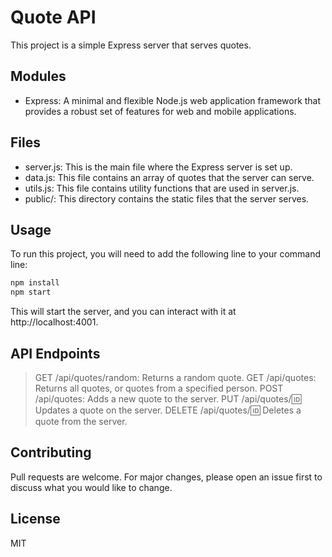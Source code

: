 # Quote API

This project is a simple Express server that serves quotes.

## Modules

- Express: A minimal and flexible Node.js web application framework that provides a robust set of features for web and mobile applications.

## Files

- server.js: This is the main file where the Express server is set up.
- data.js: This file contains an array of quotes that the server can serve.
- utils.js: This file contains utility functions that are used in server.js.
- public/: This directory contains the static files that the server serves.

## Usage

To run this project, you will need to add the following line to your command line:
```bash 
npm install 
npm start
```


This will start the server, and you can interact with it at http://localhost:4001.

## API Endpoints

>GET /api/quotes/random: Returns a random quote.
>GET /api/quotes: Returns all quotes, or quotes from a specified person.
>POST /api/quotes: Adds a new quote to the server.
>PUT /api/quotes/:id: Updates a quote on the server.
>DELETE /api/quotes/:id: Deletes a quote from the server.

## Contributing
Pull requests are welcome. For major changes, please open an issue first to discuss what you would like to change.

## License
MIT
